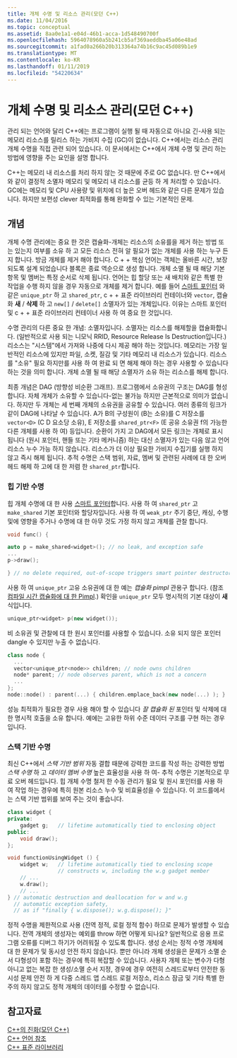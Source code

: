 ```yaml
---
title: 개체 수명 및 리소스 관리(모던 C++)
ms.date: 11/04/2016
ms.topic: conceptual
ms.assetid: 8aa0e1a1-e04d-46b1-acca-1d548490700f
ms.openlocfilehash: 5964078960a5b241cb5af369aeddba45a06e48ad
ms.sourcegitcommit: a1fad0a266b20b313364a74b16c9ac45d089b1e9
ms.translationtype: MT
ms.contentlocale: ko-KR
ms.lasthandoff: 01/11/2019
ms.locfileid: "54220634"
---
```

# <a name="object-lifetime-and-resource-management-modern-c"></a>개체 수명 및 리소스 관리(모던 C++)

관리 되는 언어와 달리 C++에는 프로그램이 실행 될 때 자동으로 아니요 긴-사용 되는 메모리 리소스를 릴리스 하는 가비지 수집 (GC)이 없습니다. C++에서는 리소스 관리 개체 수명을 직접 관련 되어 있습니다. 이 문서에서는 C++에서 개체 수명 및 관리 하는 방법에 영향을 주는 요인을 설명 합니다.

C++는 메모리 내 리소스를 처리 하지 않는 것 때문에 주로 GC 없습니다. 만 C++에서와 같이 결정적 소멸자 메모리 및 메모리 내 리소스를 균등 하 게 처리할 수 있습니다. GC에는 메모리 및 CPU 사용량 및 위치에 더 높은 오버 헤드와 같은 다른 문제가 있습니다. 하지만 보편성 clever 최적화를 통해 완화할 수 있는 기본적인 문제.

## <a name="concepts"></a>개념

개체 수명 관리에는 중요 한 것은 캡슐화-개체는 리소스의 소유를을 제거 하는 방법 또는 있는지 여부를 소유 하 고 모든 리소스 전혀 알 필요가 없는 개체를 사용 하는 누구 든 지 합니다. 방금 개체를 제거 해야 합니다. C + + 핵심 언어는 객체는 올바른 시간, 보장 되도록 설계 되었습니다 블록은 종료 역순으로 생성 합니다. 개체 소멸 될 때 해당 기본 항목 및 멤버는 특정 순서로 삭제 됩니다.  언어는 힙 할당 또는 새 배치와 같은 특별 한 작업을 수행 하지 않을 경우 자동으로 개체를 제거 합니다.  예를 들어 [스마트 포인터](../cpp/smart-pointers-modern-cpp.md) 와 같은 `unique_ptr` 하 고 `shared_ptr`, c + + 표준 라이브러리 컨테이너와 `vector`, 캡슐화 **새** /  **삭제** 하 고 `new[]` / `delete[]` 소멸자가 있는 개체입니다. 이유는 스마트 포인터 및 c + + 표준 라이브러리 컨테이너 사용 하 여 중요 한 것입니다.

수명 관리의 다른 중요 한 개념: 소멸자입니다. 소멸자는 리소스를 해제할을 캡슐화합니다.  (일반적으로 사용 되는 니모닉 RRID, Resource Release Is Destruction입니다.)  리소스는 "시스템"에서 가져와 나중에 다시 제공 해야 하는 것입니다.  메모리는 가장 일반적인 리소스에 있지만 파일, 소켓, 질감 및 기타 메모리 내 리소스가 있습니다. 리소스를 "소유" 필요 하지만를 사용 하 여 완료 되 면 해제 해야 하는 경우 사용할 수 있습니다 하는 것을 의미 합니다.  개체 소멸 될 때 해당 소멸자가 소유 하는 리소스를 해제 합니다.

최종 개념은 DAG (방향성 비순환 그래프).  프로그램에서 소유권의 구조는 DAG를 형성합니다. 자체 개체가 소유할 수 있습니다-없는 불가능 하지만 근본적으로 의미가 없습니다. 하지만 두 개체는 세 번째 개체의 소유권을 공유할 수 있습니다.  여러 종류의 링크가 같이 DAG에 나타날 수 있습니다. A가 B의 구성원이 (B는 소유)를 C 저장소를 `vector<D>` (C D 요소당 소유), E 저장소를 `shared_ptr<F>` (E 공유 소유권 f의 가능한 다른 개체를 사용 하 여) 등입니다.  순환이 가지 고 DAG에서 모든 링크는 개체로 표시 됩니다 (원시 포인터, 핸들 또는 기타 메커니즘) 하는 대신 소멸자가 있는 다음 않고 언어 리소스 누수 가능 하지 않습니다. 리소스가 더 이상 필요한 가비지 수집기를 실행 하지 않고 즉시 해제 됩니다. 추적 수명은 스택 범위, 자료, 멤버 및 관련된 사례에 대 한 오버 헤드 해제 하 고에 대 한 저렴 한 `shared_ptr`합니다.

### <a name="heap-based-lifetime"></a>힙 기반 수명

힙 개체 수명에 대 한 사용 [스마트 포인터](../cpp/smart-pointers-modern-cpp.md)합니다. 사용 하 여 `shared_ptr` 고 `make_shared` 기본 포인터와 할당자입니다. 사용 하 여 `weak_ptr` 주기 중단, 캐싱, 수행 및에 영향을 주거나 수명에 대 한 아무 것도 가정 하지 않고 개체를 관찰 합니다.

```cpp
void func() {

auto p = make_shared<widget>(); // no leak, and exception safe
...
p->draw();

} // no delete required, out-of-scope triggers smart pointer destructor
```

사용 하 여 `unique_ptr` 고유 소유권에 대 한 예는 *캡슐화 pimpl* 관용구 합니다. (참조 [컴파일 시간 캡슐화에 대 한 Pimpl](../cpp/pimpl-for-compile-time-encapsulation-modern-cpp.md).) 확인을 `unique_ptr` 모두 명시적의 기본 대상이 **새** 식입니다.

```cpp
unique_ptr<widget> p(new widget());
```

비 소유권 및 관찰에 대 한 원시 포인터를 사용할 수 있습니다. 소유 되지 않은 포인터 dangle 수 있지만 누출 수 없습니다.

```cpp
class node {
  ...
  vector<unique_ptr<node>> children; // node owns children
  node* parent; // node observes parent, which is not a concern
  ...
};
node::node() : parent(...) { children.emplace_back(new node(...) ); }
```

성능 최적화가 필요한 경우 사용 해야 할 수 있습니다 *잘 캡슐화 된* 포인터 및 삭제에 대 한 명시적 호출을 소유 합니다. 예에는 고유한 하위 수준 데이터 구조를 구현 하는 경우입니다.

### <a name="stack-based-lifetime"></a>스택 기반 수명

최신 C++에서 *스택 기반 범위* 자동 결합 때문에 강력한 코드를 작성 하는 강력한 방법 *스택 수명* 하 고 *데이터 멤버 수명* 높은 효율성을 사용 하 여- 추적 수명은 기본적으로 무료 오버 헤드입니다. 힙 개체 수명 철저 한 수동 관리가 필요 및 원시 포인터를 사용 하 여 작업 하는 경우에 특히 원본 리소스 누수 및 비효율성을 수 있습니다. 이 코드를에서는 스택 기반 범위를 보여 주는 것이 좋습니다.

```cpp
class widget {
private:
    gadget g;   // lifetime automatically tied to enclosing object
public:
    void draw();
};

void functionUsingWidget () {
    widget w;   // lifetime automatically tied to enclosing scope
                // constructs w, including the w.g gadget member
    // ...
    w.draw();
    // ...
} // automatic destruction and deallocation for w and w.g
  // automatic exception safety,
  // as if "finally { w.dispose(); w.g.dispose(); }"
```

정적 수명을 제한적으로 사용 (전역 정적, 로컬 정적 함수) 하므로 문제가 발생할 수 있습니다. 전역 개체의 생성자는 예외를 throw 하면 어떻게 되나요? 일반적으로 응용 프로그램 오류를 디버그 하기가 어려워질 수 있도록 합니다. 생성 순서는 정적 수명 개체에 대 한 문제가 및 동시성 안전 하지 않습니다. 뿐만 아니라 개체 생성을은 문제가 소멸 순서 다형성이 포함 하는 경우에 특히 복잡할 수 있습니다. 사용자 개체 또는 변수가 다형 아니고 없는 복잡 한 생성/소멸 순서 지정, 경우에 경우 여전히 스레드로부터 안전한 동시성 문제 안전 하 게 다중 스레드 앱 스레드 로컬 저장소, 리소스 잠금 및 기타 특별 한 주의 하지 않고도 정적 개체의 데이터를 수정할 수 없습니다.

## <a name="see-also"></a>참고자료

[C++의 진화(모던 C++)](../cpp/welcome-back-to-cpp-modern-cpp.md)<br/>
[C++ 언어 참조](../cpp/cpp-language-reference.md)<br/>
[C++ 표준 라이브러리](../standard-library/cpp-standard-library-reference.md)
